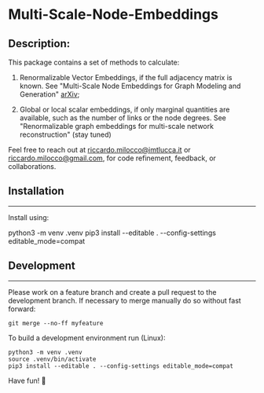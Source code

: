 # Multi-Scale-Node-Embeddings
## Description:
This package contains a set of methods to calculate:

1) Renormalizable Vector Embeddings, if the full adjacency matrix is known.
See "Multi-Scale Node Embeddings for Graph Modeling and Generation" [arXiv](https://arxiv.org/abs/2412.04354);

2) Global or local scalar embeddings, if only marginal quantities are available, such as the number of links or the node degrees. See "Renormalizable graph embeddings for multi-scale network reconstruction" (stay tuned)

Feel free to reach out at [riccardo.milocco@imtlucca.it](mailto:riccardo.milocco@imtlucca.it) or [riccardo.milocco@gmail.com](mailto:riccardo.milocco@gmail.com), for code refinement, feedback, or collaborations.

## Installation
------------
Install using:

python3 -m venv .venv
pip3 install --editable . --config-settings editable_mode=compat


## Development
-----------
Please work on a feature branch and create a pull request to the development 
branch. If necessary to merge manually do so without fast forward:


    git merge --no-ff myfeature

To build a development environment run (Linux):


    python3 -m venv .venv 
    source .venv/bin/activate 
    pip3 install --editable . --config-settings editable_mode=compat

Have fun! 🚀